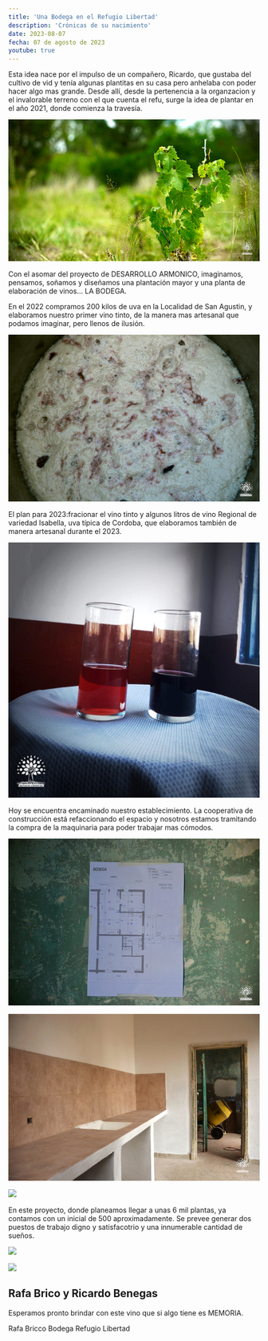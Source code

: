 ```yaml
---
title: 'Una Bodega en el Refugio Libertad'
description: 'Crónicas de su nacimiento'
date: 2023-08-07
fecha: 07 de agosto de 2023
youtube: true
---
```


Esta idea nace por el impulso de un compañero, Ricardo, que gustaba del cultivo de vid y tenía algunas plantitas en su casa pero anhelaba con poder hacer algo mas grande. Desde allí, desde la pertenencia a la organzacion y el invalorable terreno con el que cuenta el refu, surge la idea de plantar en el año 2021, donde comienza la travesía.

![](/assets/images/2023-08-07-una-bodega-en-el-refugio-libertad/BJUwL6qih.jpg)

Con el asomar del proyecto de DESARROLLO ARMONICO, imaginamos, pensamos, soñamos y diseñamos una plantación mayor y una planta de elaboración de vinos… LA BODEGA.

En el 2022 compramos  200 kilos de uva en la Localidad de San Agustin, y elaboramos nuestro primer vino tinto, de la manera mas artesanal que podamos imaginar, pero llenos de ilusión.

![](/assets/images/2023-08-07-una-bodega-en-el-refugio-libertad/SkKJLa5s2.jpg)

El plan para 2023:fracionar el vino tinto y algunos litros de vino Regional de variedad Isabella, uva típica de Cordoba, que elaboramos también de manera artesanal durante el 2023.

![](/assets/images/2023-08-07-una-bodega-en-el-refugio-libertad/Sk_t5A5i3.jpg)

Hoy se encuentra encaminado nuestro establecimiento. La cooperativa de construcción está refaccionando el espacio y nosotros  estamos tramitando la compra de la maquinaria para poder trabajar mas cómodos.

![](/assets/images/2023-08-07-una-bodega-en-el-refugio-libertad/SkfPXa5s3.jpg)

![](/assets/images/2023-08-07-una-bodega-en-el-refugio-libertad/BkL34Rco3.jpg)

![](https://hackmd.io/_uploads/B14gUAqi3.jpg)

En este proyecto, donde planeamos llegar a unas 6 mil plantas, ya contamos con un inicial de 500 aproximadamente. Se prevee generar  dos puestos de trabajo digno y satisfacotrio y una innumerable cantidad de sueños.

![](https://hackmd.io/_uploads/B1QKq05j2.png)

![](https://hackmd.io/_uploads/HkKuQacoh.jpg)

## Rafa Brico y Ricardo Benegas

Esperamos pronto brindar con este vino que si algo tiene es MEMORIA.

Rafa Bricco
Bodega Refugio Libertad
